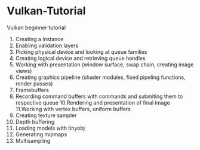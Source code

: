 # Vulkan-Tutorial
Vulkan beginner tutorial
1. Creating a instance
2. Enabling validation layers
3. Picking physical device and looking at queue families 
4. Creating logical device and retrieving queue handles
5. Working with presentation (window surface, swap chain, creating image views)
6. Creating graphics pipeline (shader modules, fixed pipeling functions, render passes)
7. Framebuffers
8. Recording command buffers with commands and submiting them to respective queue
10.Rendering and presentation of final image
11.Working with vertex buffers, uniform buffers
12. Creating texture sampler
13. Depth buffering
14. Loading models with tinyobj
15. Generating mipmaps
16. Multisampling
